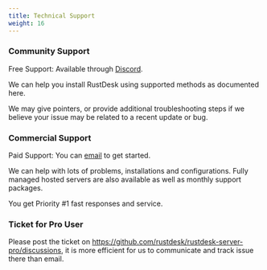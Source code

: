 ```yaml
---
title: Technical Support
weight: 16
---
```


### Community Support

Free Support: Available through [Discord](https://discord.gg/nDceKgxnkV).

We can help you install RustDesk using supported methods as documented here.

We may give pointers, or provide additional troubleshooting steps if we believe your issue may be related to a recent update or bug.

### Commercial Support

Paid Support: You can [email](mailto:support@rustdesk.com) to get started.

We can help with lots of problems, installations and configurations. Fully managed hosted servers are also available as well as monthly support packages.

You get Priority #1 fast responses and service.

### Ticket for Pro User

Please post the ticket on https://github.com/rustdesk/rustdesk-server-pro/discussions, it is more efficient for us to communicate and track issue there than email.
